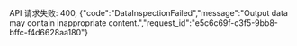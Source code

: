 API 请求失败: 400, {"code":"DataInspectionFailed","message":"Output data may contain inappropriate content.","request_id":"e5c6c69f-c3f5-9bb8-bffc-f4d6628aa180"}